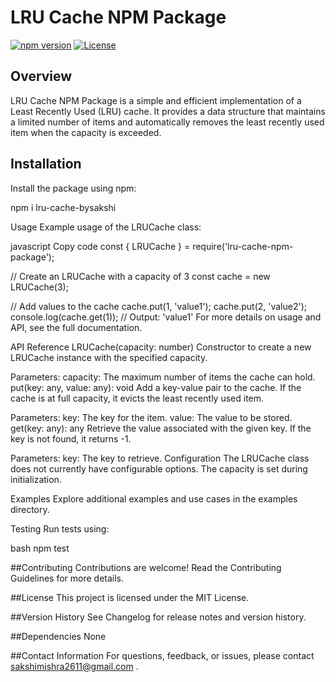 # LRU Cache NPM Package

[![npm version](https://img.shields.io/npm/v/lru-cache-bysakshi)](https://www.npmjs.com/package/lru-cache-bysakshi)
[![License](https://img.shields.io/badge/license-MIT-blue.svg)](https://github.com/your-username/lru-cache-bysakshi/blob/main/LICENSE)


## Overview

LRU Cache NPM Package is a simple and efficient implementation of a Least Recently Used (LRU) cache. It provides a data structure that maintains a limited number of items and automatically removes the least recently used item when the capacity is exceeded.

## Installation

Install the package using npm:

npm i lru-cache-bysakshi

Usage
Example usage of the LRUCache class:

javascript
Copy code
const { LRUCache } = require('lru-cache-npm-package');

// Create an LRUCache with a capacity of 3
const cache = new LRUCache(3);

// Add values to the cache
cache.put(1, 'value1');
cache.put(2, 'value2');
console.log(cache.get(1)); // Output: 'value1'
For more details on usage and API, see the full documentation.

API Reference
LRUCache(capacity: number)
Constructor to create a new LRUCache instance with the specified capacity.

Parameters:
capacity: The maximum number of items the cache can hold.
put(key: any, value: any): void
Add a key-value pair to the cache. If the cache is at full capacity, it evicts the least recently used item.

Parameters:
key: The key for the item.
value: The value to be stored.
get(key: any): any
Retrieve the value associated with the given key. If the key is not found, it returns -1.

Parameters:
key: The key to retrieve.
Configuration
The LRUCache class does not currently have configurable options. The capacity is set during initialization.

Examples
Explore additional examples and use cases in the examples directory.

Testing
Run tests using:

bash
npm test

##Contributing
Contributions are welcome! Read the Contributing Guidelines for more details.

##License
This project is licensed under the MIT License.

##Version History
See Changelog for release notes and version history.

##Dependencies
None

##Contact Information
For questions, feedback, or issues, please contact sakshimishra2611@gmail.com .
